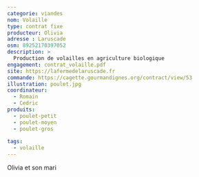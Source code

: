 ```yaml
---
categorie: viandes
nom: Volaille
type: contrat fixe
producteur: Olivia
adresse : Laruscade
osm: 89252170397052
description: >
  Production de volailles en agriculture biologique
engagement: contrat_volaille.pdf
site: https://lafermedelaruscade.fr
commande: https://cagette.gourmandignes.org/contract/view/53
illustration: poulet.jpg
coordinateur: 
  - Romain
  - Cedric
produits:
  - poulet-petit
  - poulet-moyen
  - poulet-gros
                           
tags:
  - volaille
---
```


Olivia et son mari